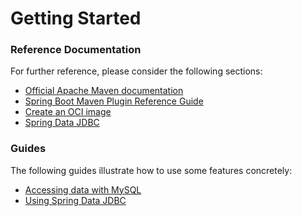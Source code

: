 # Getting Started

### Reference Documentation
For further reference, please consider the following sections:

* [Official Apache Maven documentation](https://maven.apache.org/guides/index.html)
* [Spring Boot Maven Plugin Reference Guide](https://docs.spring.io/spring-boot/docs/2.7.1/maven-plugin/reference/html/)
* [Create an OCI image](https://docs.spring.io/spring-boot/docs/2.7.1/maven-plugin/reference/html/#build-image)
* [Spring Data JDBC](https://docs.spring.io/spring-boot/docs/2.7.1/reference/htmlsingle/#data.sql.jdbc)

### Guides
The following guides illustrate how to use some features concretely:

* [Accessing data with MySQL](https://spring.io/guides/gs/accessing-data-mysql/)
* [Using Spring Data JDBC](https://github.com/spring-projects/spring-data-examples/tree/master/jdbc/basics)


